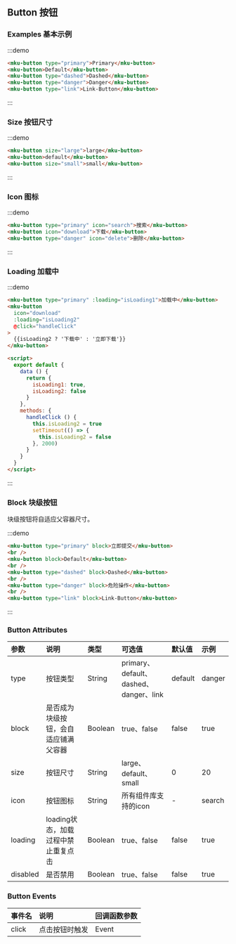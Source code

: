 ## Button 按钮

### Examples 基本示例

:::demo
```html
<mku-button type="primary">Primary</mku-button>
<mku-button>Default</mku-button>
<mku-button type="dashed">Dashed</mku-button>
<mku-button type="danger">Danger</mku-button>
<mku-button type="link">Link-Button</mku-button>
```
:::

### Size 按钮尺寸

:::demo
```html
<mku-button size="large">large</mku-button>
<mku-button>default</mku-button>
<mku-button size="small">small</mku-button>
```
:::

### Icon 图标

:::demo
```html
<mku-button type="primary" icon="search">搜索</mku-button>
<mku-button icon="download">下载</mku-button>
<mku-button type="danger" icon="delete">删除</mku-button>
```
:::


### Loading 加载中

:::demo
```html
<mku-button type="primary" :loading="isLoading1">加载中</mku-button>
<mku-button
  icon="download"
  :loading="isLoading2"
  @click="handleClick"
>
  {{isLoading2 ? '下载中' : '立即下载'}}
</mku-button>

<script>
  export default {
    data () {
      return {
        isLoading1: true,
        isLoading2: false
      }
    },
    methods: {
      handleClick () {
        this.isLoading2 = true
        setTimeout(() => {
          this.isLoading2 = false
        }, 2000)
      }
    }
  }
</script>
```
:::

### Block 块级按钮

块级按钮将自适应父容器尺寸。

:::demo
```html
<mku-button type="primary" block>立即提交</mku-button>
<br />
<mku-button block>Default</mku-button>
<br />
<mku-button type="dashed" block>Dashed</mku-button>
<br />
<mku-button type="danger" block>危险操作</mku-button>
<br />
<mku-button type="link" block>Link-Button</mku-button>
```
:::

### Button Attributes

| 参数   | 说明             | 类型   | 可选值 | 默认值 | 示例 |
| :----- | :--------------- | :----- | :----- | :----- | :--- |
| type | 按钮类型 | String |   primary、default、dashed、danger、link   | default      |  danger   |
| block | 是否成为块级按钮，会自适应铺满父容器 | Boolean | true、false     | false     | true   |
| size | 按钮尺寸 | String | large、default、small     | 0      | 20   |
| icon | 按钮图标 | String | 所有组件库支持的icon      | -     | search  |
| loading | loading状态，加载过程中禁止重复点击 | Boolean | true、false      | false      | true   |
| disabled | 是否禁用 | Boolean | true、false     | false      | true   |


### Button Events

 | 事件名 | 说明                                    | 回调函数参数 |
 | :----- | :-------------------------------------- | :----------- |
 | click  | 点击按钮时触发                      | Event        |
